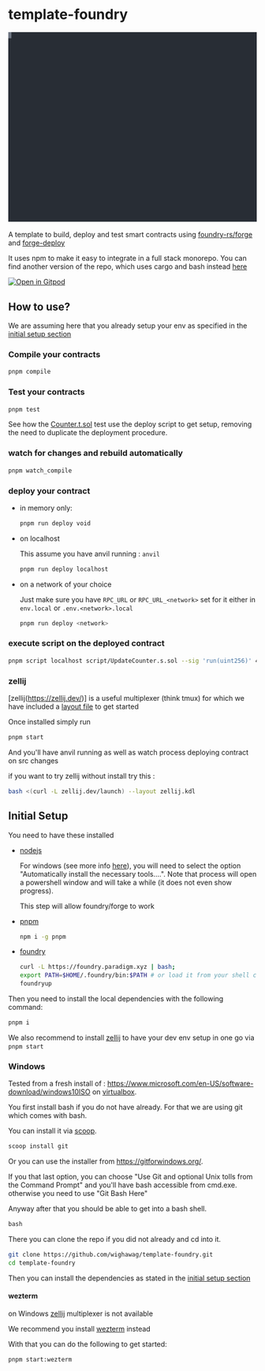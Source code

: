 # template-foundry

<a href="https://asciinema.org/a/jW7jmJhK7NTjGf3isEKrZ8vop" target="_blank"><img src="./asciicast.svg" /></a>

<!-- ![](https://asciinema.org/a/jW7jmJhK7NTjGf3isEKrZ8vop.svg) -->

A template to build, deploy and test smart contracts using [foundry-rs/forge](https://github.com/foundry-rs/foundry) and [forge-deploy](https://github.com/wighawag/forge-deploy)

It uses npm to make it easy to integrate in a full stack monorepo. You can find another version of the repo, which uses cargo and bash instead [here](https://github.com/wighawag/template-foundry/tree/bash)

[![Open in Gitpod](https://gitpod.io/button/open-in-gitpod.svg)](https://gitpod.io/#https://github.com/wighawag/template-foundry)

## How to use?

We are assuming here that you already setup your env as specified in the [initial setup section](#initial-setup)

### Compile your contracts

```bash
pnpm compile
```

### Test your contracts

```bash
pnpm test
```

See how the [Counter.t.sol](test/Counter.t.sol) test use the deploy script to get setup, removing the need to duplicate the deployment procedure.

### watch for changes and rebuild automatically

```bash
pnpm watch_compile
```

### deploy your contract

- in memory only:

  ```bash
  pnpm run deploy void
  ```

- on localhost

  This assume you have anvil running : `anvil`

  ```bash
  pnpm run deploy localhost
  ```

- on a network of your choice

  Just make sure you have `RPC_URL` or `RPC_URL_<network>` set for it either in `env.local` or `.env.<network>.local`

  ```bash
  pnpm run deploy <network>
  ```

### execute script on the deployed contract

```bash
pnpm script localhost script/UpdateCounter.s.sol --sig 'run(uint256)' 42;
```

### zellij

[zellij(https://zellij.dev/)] is a useful multiplexer (think tmux) for which we have included a [layout file](./zellij.kdl) to get started

Once installed simply run

```bash
pnpm start
```

And you'll have anvil running as well as watch process deploying contract on src changes

if you want to try zellij without install try this :

```bash
bash <(curl -L zellij.dev/launch) --layout zellij.kdl
```

## Initial Setup

You need to have these installed

- [nodejs](https://nodejs.org/en)

  For windows (see more info [here](#windows)), you will need to select the option "Automatically install the necessary tools....". Note that process will open a powershell window and will take a while (it does not even show progress).

  This step will allow foundry/forge to work

- [pnpm](https://pnpm.io/)

  ```bash
  npm i -g pnpm
  ```

- [foundry](https://getfoundry.sh/)

  ```bash
  curl -L https://foundry.paradigm.xyz | bash;
  export PATH=$HOME/.foundry/bin:$PATH # or load it from your shell config which the script above should have configured
  foundryup
  ```

Then you need to install the local dependencies with the following command:

```bash
pnpm i
```

We also recommend to install [zellij](https://zellij.dev/) to have your dev env setup in one go via `pnpm start`

### Windows

Tested from a fresh install of : https://www.microsoft.com/en-US/software-download/windows10ISO on [virtualbox](https://www.virtualbox.org/).

You first install bash if you do not have already. For that we are using git which comes with bash.

You can install it via [scoop](https://scoop.sh/).

```bat
scoop install git
```

Or you can use the installer from https://gitforwindows.org/.

If you that last option, you can choose "Use Git and optional Unix tolls from the Command Prompt" and you'll have bash accessible from cmd.exe. otherwise you need to use "Git Bash Here"

Anyway after that you should be able to get into a bash shell.

```bat
bash
```

There you can clone the repo if you did not already and cd into it.

```bash
git clone https://github.com/wighawag/template-foundry.git
cd template-foundry
```

Then you can install the dependencies as stated in the [initial setup section](#initial-setup)

#### wezterm

on Windows [zellij](https://zellij.dev/) multiplexer is not available

We recommend you install [wezterm](https://wezfurlong.org/wezterm/install/windows.html) instead

With that you can do the following to get started:

```bash
pnpm start:wezterm
```
